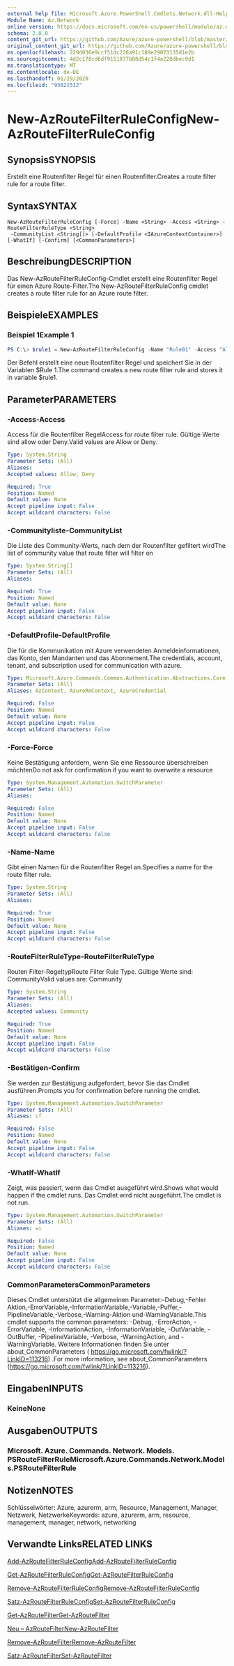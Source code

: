 ```yaml
---
external help file: Microsoft.Azure.PowerShell.Cmdlets.Network.dll-Help.xml
Module Name: Az.Network
online version: https://docs.microsoft.com/en-us/powershell/module/az.network/new-azroutefilterruleconfig
schema: 2.0.0
content_git_url: https://github.com/Azure/azure-powershell/blob/master/src/Network/Network/help/New-AzRouteFilterRuleConfig.md
original_content_git_url: https://github.com/Azure/azure-powershell/blob/master/src/Network/Network/help/New-AzRouteFilterRuleConfig.md
ms.openlocfilehash: 229d036e9ccf51dc226a91c189e29073135d1e2b
ms.sourcegitcommit: 4d2c178cd6df9151877b08d54c1f4a228dbec9d1
ms.translationtype: MT
ms.contentlocale: de-DE
ms.lasthandoff: 01/29/2020
ms.locfileid: "93821512"
---
```

# <span data-ttu-id="e6064-101">New-AzRouteFilterRuleConfig</span><span class="sxs-lookup"><span data-stu-id="e6064-101">New-AzRouteFilterRuleConfig</span></span>

## <span data-ttu-id="e6064-102">Synopsis</span><span class="sxs-lookup"><span data-stu-id="e6064-102">SYNOPSIS</span></span>
<span data-ttu-id="e6064-103">Erstellt eine Routenfilter Regel für einen Routenfilter.</span><span class="sxs-lookup"><span data-stu-id="e6064-103">Creates a route filter rule for a route filter.</span></span>

## <span data-ttu-id="e6064-104">Syntax</span><span class="sxs-lookup"><span data-stu-id="e6064-104">SYNTAX</span></span>

```
New-AzRouteFilterRuleConfig [-Force] -Name <String> -Access <String> -RouteFilterRuleType <String>
 -CommunityList <String[]> [-DefaultProfile <IAzureContextContainer>] [-WhatIf] [-Confirm] [<CommonParameters>]
```

## <span data-ttu-id="e6064-105">Beschreibung</span><span class="sxs-lookup"><span data-stu-id="e6064-105">DESCRIPTION</span></span>
<span data-ttu-id="e6064-106">Das New-AzRouteFilterRuleConfig-Cmdlet erstellt eine Routenfilter Regel für einen Azure Route-Filter.</span><span class="sxs-lookup"><span data-stu-id="e6064-106">The New-AzRouteFilterRuleConfig cmdlet creates a route filter rule for an Azure route filter.</span></span>

## <span data-ttu-id="e6064-107">Beispiele</span><span class="sxs-lookup"><span data-stu-id="e6064-107">EXAMPLES</span></span>

### <span data-ttu-id="e6064-108">Beispiel 1</span><span class="sxs-lookup"><span data-stu-id="e6064-108">Example 1</span></span>
```powershell
PS C:\> $rule1 = New-AzRouteFilterRuleConfig -Name "Rule01" -Access "Allow" -RouteFilterRuleType "Community" -CommunityList "12076:5040"
```

<span data-ttu-id="e6064-109">Der Befehl erstellt eine neue Routenfilter Regel und speichert Sie in der Variablen $Rule 1.</span><span class="sxs-lookup"><span data-stu-id="e6064-109">The command creates a new route filter rule and stores it in variable $rule1.</span></span>

## <span data-ttu-id="e6064-110">Parameter</span><span class="sxs-lookup"><span data-stu-id="e6064-110">PARAMETERS</span></span>

### <span data-ttu-id="e6064-111">-Access</span><span class="sxs-lookup"><span data-stu-id="e6064-111">-Access</span></span>
<span data-ttu-id="e6064-112">Access für die Routenfilter Regel</span><span class="sxs-lookup"><span data-stu-id="e6064-112">Access for route filter rule.</span></span>
<span data-ttu-id="e6064-113">Gültige Werte sind allow oder Deny.</span><span class="sxs-lookup"><span data-stu-id="e6064-113">Valid values are Allow or Deny.</span></span>

```yaml
Type: System.String
Parameter Sets: (All)
Aliases:
Accepted values: Allow, Deny

Required: True
Position: Named
Default value: None
Accept pipeline input: False
Accept wildcard characters: False
```

### <span data-ttu-id="e6064-114">-Communityliste</span><span class="sxs-lookup"><span data-stu-id="e6064-114">-CommunityList</span></span>
<span data-ttu-id="e6064-115">Die Liste des Community-Werts, nach dem der Routenfilter gefiltert wird</span><span class="sxs-lookup"><span data-stu-id="e6064-115">The list of community value that route filter will filter on</span></span>

```yaml
Type: System.String[]
Parameter Sets: (All)
Aliases:

Required: True
Position: Named
Default value: None
Accept pipeline input: False
Accept wildcard characters: False
```

### <span data-ttu-id="e6064-116">-DefaultProfile</span><span class="sxs-lookup"><span data-stu-id="e6064-116">-DefaultProfile</span></span>
<span data-ttu-id="e6064-117">Die für die Kommunikation mit Azure verwendeten Anmeldeinformationen, das Konto, den Mandanten und das Abonnement.</span><span class="sxs-lookup"><span data-stu-id="e6064-117">The credentials, account, tenant, and subscription used for communication with azure.</span></span>

```yaml
Type: Microsoft.Azure.Commands.Common.Authentication.Abstractions.Core.IAzureContextContainer
Parameter Sets: (All)
Aliases: AzContext, AzureRmContext, AzureCredential

Required: False
Position: Named
Default value: None
Accept pipeline input: False
Accept wildcard characters: False
```

### <span data-ttu-id="e6064-118">-Force</span><span class="sxs-lookup"><span data-stu-id="e6064-118">-Force</span></span>
<span data-ttu-id="e6064-119">Keine Bestätigung anfordern, wenn Sie eine Ressource überschreiben möchten</span><span class="sxs-lookup"><span data-stu-id="e6064-119">Do not ask for confirmation if you want to overwrite a resource</span></span>

```yaml
Type: System.Management.Automation.SwitchParameter
Parameter Sets: (All)
Aliases:

Required: False
Position: Named
Default value: None
Accept pipeline input: False
Accept wildcard characters: False
```

### <span data-ttu-id="e6064-120">-Name</span><span class="sxs-lookup"><span data-stu-id="e6064-120">-Name</span></span>
<span data-ttu-id="e6064-121">Gibt einen Namen für die Routenfilter Regel an.</span><span class="sxs-lookup"><span data-stu-id="e6064-121">Specifies a name for the route filter rule.</span></span>

```yaml
Type: System.String
Parameter Sets: (All)
Aliases:

Required: True
Position: Named
Default value: None
Accept pipeline input: False
Accept wildcard characters: False
```

### <span data-ttu-id="e6064-122">-RouteFilterRuleType</span><span class="sxs-lookup"><span data-stu-id="e6064-122">-RouteFilterRuleType</span></span>
<span data-ttu-id="e6064-123">Routen Filter-Regeltyp</span><span class="sxs-lookup"><span data-stu-id="e6064-123">Route Filter Rule Type.</span></span>
<span data-ttu-id="e6064-124">Gültige Werte sind: Community</span><span class="sxs-lookup"><span data-stu-id="e6064-124">Valid values are: Community</span></span>

```yaml
Type: System.String
Parameter Sets: (All)
Aliases:
Accepted values: Community

Required: True
Position: Named
Default value: None
Accept pipeline input: False
Accept wildcard characters: False
```

### <span data-ttu-id="e6064-125">-Bestätigen</span><span class="sxs-lookup"><span data-stu-id="e6064-125">-Confirm</span></span>
<span data-ttu-id="e6064-126">Sie werden zur Bestätigung aufgefordert, bevor Sie das Cmdlet ausführen.</span><span class="sxs-lookup"><span data-stu-id="e6064-126">Prompts you for confirmation before running the cmdlet.</span></span>

```yaml
Type: System.Management.Automation.SwitchParameter
Parameter Sets: (All)
Aliases: cf

Required: False
Position: Named
Default value: None
Accept pipeline input: False
Accept wildcard characters: False
```

### <span data-ttu-id="e6064-127">-WhatIf</span><span class="sxs-lookup"><span data-stu-id="e6064-127">-WhatIf</span></span>
<span data-ttu-id="e6064-128">Zeigt, was passiert, wenn das Cmdlet ausgeführt wird.</span><span class="sxs-lookup"><span data-stu-id="e6064-128">Shows what would happen if the cmdlet runs.</span></span> <span data-ttu-id="e6064-129">Das Cmdlet wird nicht ausgeführt.</span><span class="sxs-lookup"><span data-stu-id="e6064-129">The cmdlet is not run.</span></span>

```yaml
Type: System.Management.Automation.SwitchParameter
Parameter Sets: (All)
Aliases: wi

Required: False
Position: Named
Default value: None
Accept pipeline input: False
Accept wildcard characters: False
```

### <span data-ttu-id="e6064-130">CommonParameters</span><span class="sxs-lookup"><span data-stu-id="e6064-130">CommonParameters</span></span>
<span data-ttu-id="e6064-131">Dieses Cmdlet unterstützt die allgemeinen Parameter:-Debug,-Fehler Aktion,-ErrorVariable,-InformationVariable,-Variable,-Puffer,-PipelineVariable,-Verbose,-Warning-Aktion und-WarningVariable.</span><span class="sxs-lookup"><span data-stu-id="e6064-131">This cmdlet supports the common parameters: -Debug, -ErrorAction, -ErrorVariable, -InformationAction, -InformationVariable, -OutVariable, -OutBuffer, -PipelineVariable, -Verbose, -WarningAction, and -WarningVariable.</span></span> <span data-ttu-id="e6064-132">Weitere Informationen finden Sie unter about_CommonParameters ( https://go.microsoft.com/fwlink/?LinkID=113216) .</span><span class="sxs-lookup"><span data-stu-id="e6064-132">For more information, see about_CommonParameters (https://go.microsoft.com/fwlink/?LinkID=113216).</span></span>

## <span data-ttu-id="e6064-133">Eingaben</span><span class="sxs-lookup"><span data-stu-id="e6064-133">INPUTS</span></span>

### <span data-ttu-id="e6064-134">Keine</span><span class="sxs-lookup"><span data-stu-id="e6064-134">None</span></span>

## <span data-ttu-id="e6064-135">Ausgaben</span><span class="sxs-lookup"><span data-stu-id="e6064-135">OUTPUTS</span></span>

### <span data-ttu-id="e6064-136">Microsoft. Azure. Commands. Network. Models. PSRouteFilterRule</span><span class="sxs-lookup"><span data-stu-id="e6064-136">Microsoft.Azure.Commands.Network.Models.PSRouteFilterRule</span></span>

## <span data-ttu-id="e6064-137">Notizen</span><span class="sxs-lookup"><span data-stu-id="e6064-137">NOTES</span></span>
<span data-ttu-id="e6064-138">Schlüsselwörter: Azure, azurerm, arm, Resource, Management, Manager, Netzwerk, Netzwerke</span><span class="sxs-lookup"><span data-stu-id="e6064-138">Keywords: azure, azurerm, arm, resource, management, manager, network, networking</span></span>

## <span data-ttu-id="e6064-139">Verwandte Links</span><span class="sxs-lookup"><span data-stu-id="e6064-139">RELATED LINKS</span></span>

[<span data-ttu-id="e6064-140">Add-AzRouteFilterRuleConfig</span><span class="sxs-lookup"><span data-stu-id="e6064-140">Add-AzRouteFilterRuleConfig</span></span>](./Add-AzRouteFilterRuleConfig.md)

[<span data-ttu-id="e6064-141">Get-AzRouteFilterRuleConfig</span><span class="sxs-lookup"><span data-stu-id="e6064-141">Get-AzRouteFilterRuleConfig</span></span>](./Get-AzRouteFilterRuleConfig.md)

[<span data-ttu-id="e6064-142">Remove-AzRouteFilterRuleConfig</span><span class="sxs-lookup"><span data-stu-id="e6064-142">Remove-AzRouteFilterRuleConfig</span></span>](./Remove-AzRouteFilterRuleConfig.md)

[<span data-ttu-id="e6064-143">Satz-AzRouteFilterRuleConfig</span><span class="sxs-lookup"><span data-stu-id="e6064-143">Set-AzRouteFilterRuleConfig</span></span>](./Set-AzRouteFilterRuleConfig.md)

[<span data-ttu-id="e6064-144">Get-AzRouteFilter</span><span class="sxs-lookup"><span data-stu-id="e6064-144">Get-AzRouteFilter</span></span>](./Get-AzRouteFilter.md)

[<span data-ttu-id="e6064-145">Neu – AzRouteFilter</span><span class="sxs-lookup"><span data-stu-id="e6064-145">New-AzRouteFilter</span></span>](./New-AzRouteFilter.md)

[<span data-ttu-id="e6064-146">Remove-AzRouteFilter</span><span class="sxs-lookup"><span data-stu-id="e6064-146">Remove-AzRouteFilter</span></span>](./Remove-AzRouteFilter.md)

[<span data-ttu-id="e6064-147">Satz-AzRouteFilter</span><span class="sxs-lookup"><span data-stu-id="e6064-147">Set-AzRouteFilter</span></span>](./Set-AzRouteFilter.md)
